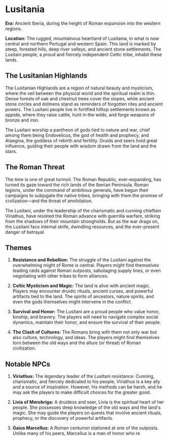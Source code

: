 # Lusitania

**Era:** Ancient Iberia, during the height of Roman expansion into the western regions.

**Location:** The rugged, mountainous heartland of Lusitania, in what is now central and northern Portugal and western Spain. This land is marked by steep, forested hills, deep river valleys, and ancient stone settlements. The Lusitani people, a proud and fiercely independent Celtic tribe, inhabit these lands.

## The Lusitanian Highlands

The Lusitanian Highlands are a region of natural beauty and mysticism, where the veil between the physical world and the spiritual realm is thin. Dense forests of oak and chestnut trees cover the slopes, while ancient stone circles and dolmens stand as reminders of forgotten rites and ancient powers. The Lusitani people live in fortified hilltop settlements known as *oppida*, where they raise cattle, hunt in the wilds, and forge weapons of bronze and iron.

The Lusitani worship a pantheon of gods tied to nature and war, chief among them being Endovelicus, the god of health and prophecy, and Ataegina, the goddess of rebirth and fertility. Druids and seers hold great influence, guiding their people with wisdom drawn from the land and the stars.

## The Roman Threat

The time is one of great turmoil. The Roman Republic, ever-expanding, has turned its gaze toward the rich lands of the Iberian Peninsula. Roman legions, under the command of ambitious generals, have begun their campaigns to subjugate the native tribes, bringing with them the promise of civilization—and the threat of annihilation.

The Lusitani, under the leadership of the charismatic and cunning chieftain Viriathus, have resisted the Roman advance with guerrilla warfare, striking from the shadows of their mountain strongholds. But as the war drags on, the Lusitani face internal strife, dwindling resources, and the ever-present danger of betrayal.

## Themes

1. **Resistance and Rebellion:** The struggle of the Lusitani against the overwhelming might of Rome is central. Players might find themselves leading raids against Roman outposts, sabotaging supply lines, or even negotiating with other tribes to form alliances.

2. **Celtic Mysticism and Magic:** The land is alive with ancient magic. Players may encounter druidic rituals, ancient curses, and powerful artifacts tied to the land. The spirits of ancestors, nature spirits, and even the gods themselves might intervene in the conflict.

3. **Survival and Honor:** The Lusitani are a proud people who value honor, kinship, and bravery. The players will need to navigate complex social dynamics, maintain their honor, and ensure the survival of their people.

4. **The Clash of Cultures:** The Romans bring with them not only war but also culture, technology, and ideas. The players might find themselves torn between the old ways and the allure (or threat) of Roman civilization.


## Notable NPCs

1. **Viriathus:** The legendary leader of the Lusitani resistance. Cunning, charismatic, and fiercely dedicated to his people, Viriathus is a key ally and a source of inspiration. However, his methods can be harsh, and he may ask the players to make difficult choices for the greater good.

2. **Livia of Merobriga:** A druidess and seer, Livia is the spiritual heart of her people. She possesses deep knowledge of the old ways and the land's magic. She may guide the players on quests that involve ancient rituals, prophecy, or the discovery of powerful artifacts.

3. **Gaius Marcellus:** A Roman centurion stationed at one of the outposts. Unlike many of his peers, Marcellus is a man of honor who re
